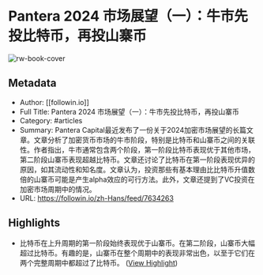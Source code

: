 # Pantera 2024 市场展望（一）：牛市先投比特币，再投山寨币

![rw-book-cover](https://readwise-assets.s3.amazonaws.com/media/uploaded_book_covers/profile_101759/335729ff22d72aab31a124d18038dbca.jpg)

## Metadata
- Author: [[followin.io]]
- Full Title: Pantera 2024 市场展望（一）：牛市先投比特币，再投山寨币
- Category: #articles
- Summary: Pantera Capital最近发布了一份关于2024加密市场展望的长篇文章。文章分析了加密货币市场的牛市阶段，特别是比特币和山寨币之间的关联性。作者指出，牛市通常包含两个阶段，第一阶段比特币表现优于其他市场，第二阶段山寨币表现超越比特币。文章还讨论了比特币在第一阶段表现优异的原因，如其流动性和知名度。文章认为，投资那些有基本理由比比特币升值数倍的山寨币可能是产生alpha效应的可行方法。此外，文章还提到了VC投资在加密市场周期中的情况。
- URL: https://followin.io/zh-Hans/feed/7634263

## Highlights
- 比特币在上升周期的第一阶段始终表现优于山寨币。在第二阶段，山寨币大幅超过比特币。有趣的是，山寨币在整个周期中的表现非常出色，以至于它们在两个完整周期中都超过了比特币。 ([View Highlight](https://read.readwise.io/read/01hmg9kz5jxm9mdzmjhgqtp4p0))
